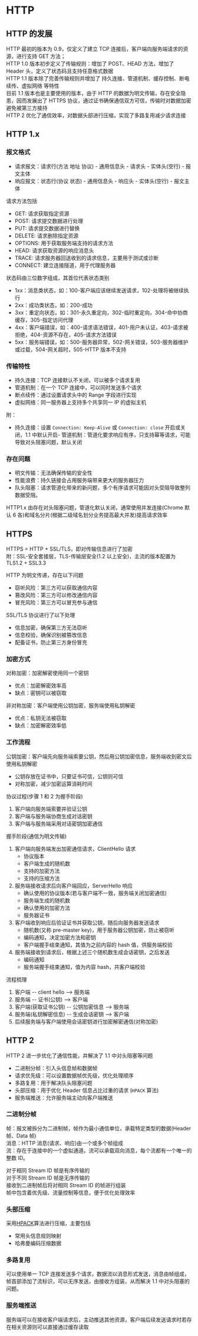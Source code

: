 # HTTP

## HTTP 的发展

HTTP 最初的版本为 0.9，仅定义了建立 TCP 连接后，客户端向服务端请求的资源，进行支持 GET 方法； <br>
HTTP 1.0 版本初步定义了传输规则：增加了 POST、HEAD 方法，增加了 Header 头，定义了状态码且支持任意格式数据 <br>
HTTP 1.1 版本除了完善传输规则并增加了 持久连接、管道机制、缓存控制、断电续传、虚拟网络 等特性 <br>
目前 1.1 版本也是主要使用的版本，由于 HTTP 的数据为明文传输，存在安全隐患，因而发展出了 HTTPS 协议，通过证书确保通信双方可信，传输时对数据加密避免被第三方接持 <br>
HTTP 2 优化了通信效率，对数据头部进行压缩，实现了多路复用减少请求连接

## HTTP 1.x

### 报文格式

- 请求报文：请求行(方法 地址 协议) - 通用信息头 - 请求头 - 实体头(空行) - 报文主体
- 响应报文：状态行(协议 状态) - 通用信息头 - 响应头 - 实体头(空行) - 报文主体

请求方法包括

- GET: 请求获取指定资源
- POST: 请求提交数据进行处理
- PUT: 请求提交数据进行替换
- DELETE: 请求删除指定资源
- OPTIONS: 用于获取服务端支持的请求方法
- HEAD: 请求获取资源的响应消息头
- TRACE: 请求服务器回送收到的请求信息，主要用于测试或诊断
- CONNECT: 建立连接隧道，用于代理服务器

状态码由三位数字组成，其首位代表状态类别

- 1xx：消息类状态，如：100-客户端应该继续发送请求，102-处理将被继续执行
- 2xx：成功类状态，如：200-成功
- 3xx：重定向状态，如：301-永久重定向，302-临时重定向，304-命中协商缓存，305-指定访问代理
- 4xx：客户端错误，如：400-请求语法错误，401-用户未认证，403-请求被拒绝，404-资源不存在，405-请求方法错误
- 5xx：服务端错误，如：500-服务器异常，502-网关错误，503-服务器维护或过载，504-网关超时，505-HTTP 版本不支持

### 传输特性

- 持久连接：TCP 连接默认不关闭，可以被多个请求复用
- 管道机制：在一个 TCP 连接中，可以同时发送多个请求
- 断点续传：通过设置请求头中的 Range 字段进行实现
- 虚拟网络：同一服务器上支持多个共享同一 IP 的虚拟主机

附：

- 持久连接：设置 `Connection: Keep-Alive` 或 `Connection: close` 开启或关闭，1.1 中默认开启- 管道机制：管道化要求响应有序，只支持幂等请求，可能导致对头阻塞问题，默认关闭

### 存在问题

- 明文传输：无法确保传输的安全性
- 性能浪费：持久链接会占用服务端带来更大的服务器压力
- 队头阻塞：请求管道化带来的新问题，多个有序请求可能因对头受阻导致整列数据受阻。

HTTP1.x 由存在对头阻塞问题，管道化默认关闭，通常使用并发连接(Chrome 默认 6 各)和域名分片(根据二级域名划分业务提高最大并发)提高请求效率

## HTTPS

HTTPS = HTTP + SSL/TLS，即对传输信息进行了加密<br>
附：SSL-安全套接层，TLS-传输层安全(1.2 以上安全)，主流的版本配置为 TLS1.2 + SSL3.3<br>

HTTP 为明文传递，存在以下问题

- 窃听风险：第三方可以获取通信内容
- 篡改风险：第三方可以修改通信内容
- 冒充风险：第三方可以冒充参与通信

SSL/TLS 协议进行了以下处理

- 信息加密，确保第三方无法窃听
- 信息校验，确保识别被篡改信息
- 配备证书，防止第三方身份冒充

### 加密方式

对称加密：加密解密使用同一个密钥

- 优点：加密解密效率高
- 缺点：密钥可以被窃取

非对称加密：客户端使用公钥加密，服务端使用私钥解密

- 优点：私钥无法被窃取
- 缺点：加密解密效率低

### 工作流程

公钥加密：客户端先向服务端索要公钥，然后用公钥加密信息，服务端收到密文后使用私钥解密

- 公钥存放在证书中，只要证书可信，公钥则可信
- 对称加密，减少加密运算消耗时间

协议过程(步骤 1 和 2 为握手阶段)

1. 客户端向服务端索要并验证公钥
2. 客户端与服务端协商生成对话密钥
3. 客户端与服务端采用对话密钥加密通信

握手阶段(通信为明文传输)

1. 客户端向服务端发出加密通信请求，ClientHello 请求
   - 协议版本
   - 客户端生成的随机数
   - 支持的加密方法
   - 支持的压缩方法
2. 服务端接收请求后向客户端回应，ServerHello 响应
   - 确认使用的协议版本(若与客户端不一致，服务端关闭加密通信)
   - 服务端生成的随机数
   - 确认使用的加密方法
   - 服务器证书
3. 客户端收到响应后验证证书并获取公钥，随后向服务器发送请求
   - 随机数(又称 pre-master key)，用于服务器公钥加密，防止被窃听
   - 编码通知，决定加密方法和密钥
   - 客户端握手结束通知，其值为之前内容的 hash 值，供服务端校验
4. 服务端接收到请求后，根据上述三个随机数生成会话密钥，之后发送
   - 编码通知
   - 服务端握手结束通知，值为内容 hash，共客户端校验

流程梳理

1. 客户端 -- client hello --> 服务端
2. 服务端 -- 证书(公钥) --> 客户端
3. 客户端(获取证书公钥) -- 公钥加密信息 --> 服务端
4. 服务端(私钥解密信息) -- 生成会话密钥 --> 客户端
5. 后续服务端与客户端使用会话密钥进行加密解密通信(对称加密)

## HTTP 2

HTTP 2 进一步优化了通信性能，并解决了 1.1 中对头阻塞等问题

- 二进制分帧：引入头信息帧和数据帧
- 请求优先级：可以设置数据帧优先级，优化处理顺序
- 多路复用：用于解决队头阻塞问题
- 头部压缩：用于优化 Header 信息占比过重的请求 (`HPACK` 算法)
- 服务端推送：允许服务端主动向客户端推送

### 二进制分帧

帧：报文被拆分为二进制帧，帧作为最小通信单位，承载特定类型的数据(Header 帧、Data 帧) <br>
消息：HTTP 消息(请求、响应)由一个或多个帧组成 <br>
流：存在于连接中的一个虚拟通道。流可以承载双向消息，每个流都有一个唯一的整数 ID。 <br>

对于相同 Stream ID 帧是有序传输的 <br>
对于不同 Stream ID 帧是无序传输的 <br>
接收到二进制帧后将对相同 Stream ID 的帧进行组装 <br>
帧中包含着优先级、流量控制等信息，便于优化处理效率

### 头部压缩

采用[HPACK](https://blog.csdn.net/u010129119/article/details/79392545)算法进行压缩，主要包括

- 常用头信息规则映射
- 哈弗曼编码压缩数据

### 多路复用

可以使用单一 TCP 连接发送多个请求，数据流以消息形式发送，消息由帧组成，帧首部添加了流标识，可以无序发送，由接收方组装，从而解决 1.1 中对头阻塞的问题。

### 服务端推送

服务端可以在接收客户端请求后，主动推送其他资源，客户端后续发送请求时若存在相关资源则可以直接通过缓存读取
